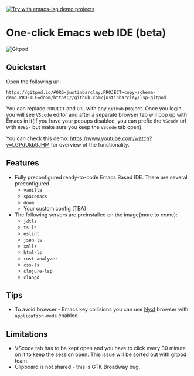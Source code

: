 [![Try with emacs-lsp demo projects](https://img.shields.io/badge/Gitpod-ready--to--code-blue?logo=gitpod)](https://gitpod.io/#ORG=emacs-lsp,PROJECT=demo-projects,PROFILE=vanilla/https://github.com/emacs-lsp/lsp-gitpod)

# One-click Emacs web IDE (beta)
![Gitpod](gitpod.png "Emacs Gitpod in action")
## Quickstart

Open the following url:

```
https://gitpod.io/#ORG=justinbarclay,PROJECT=copy-schema-demo,PROFILE=doom/https://github.com/justinbarclay/lsp-gitpod
```

You can replace `PROJECT` and `URL` with any `github` project. Once you login you will see `VScode` editor and after a separate browser tab will pop up with Emacs in it(if you have your popups disabled, you can prefix the `VScode` url with `8085-` but make sure you keep the `VScode` tab open).

You can check this demo: https://www.youtube.com/watch?v=LGPdUkb9JHM for overview of the functionality.

## Features
* Fully preconfigured ready-to-code Emacs Based IDE. There are several preconfigured
  - `vanilla`
  - `spacemacs`
  - `doom`
  - Your custom config (TBA)
* The following servers are preinstalled on the image(more to come):
  - `jdtls`
  - `ts-ls`
  - `eslint`
  - `json-ls`
  - `xmlls`
  - `html-ls`
  - `rust-analyzer`
  - `css-ls`
  - `clojure-lsp`
  - `clangd`

## Tips

* To avoid browser - Emacs key collisions you can use [Nyxt](https://github.com/atlas-engineer/nyxt) browser with `application-mode` enabled

## Limitations

* VScode tab has to be kept open and you have to click every 30 minute on it to keep the session open. This issue will be sorted out with gitpod team.
* Clipboard is not shared - this is GTK Broadway bug.
